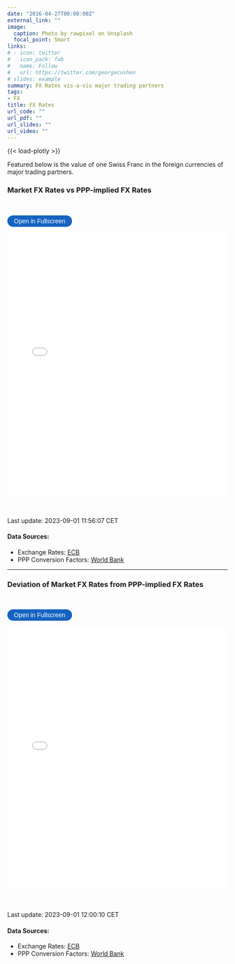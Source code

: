 ```yaml
---
date: "2016-04-27T00:00:00Z"
external_link: ""
image: 
  caption: Photo by rawpixel on Unsplash
  focal_point: Smart
links:
# - icon: twitter
#   icon_pack: fab
#   name: Follow
#   url: https://twitter.com/georgecushen
# slides: example
summary: FX Rates vis-a-vis major trading partners
tags:
- FX
title: FX Rates
url_code: ""
url_pdf: ""
url_slides: ""
url_video: ""
---
```

{{< load-plotly >}}

Featured below is the value of one Swiss Franc in the foreign currencies of major trading partners.

### Market FX Rates vs PPP-implied FX Rates
<br> 

<button onclick="toggleFullscreen('iframe1')" style="font-size: 14px; padding: 5px 15px; border: none; border-radius: 20px; background-color: #1664c0; color: white; cursor: pointer; transition: background-color 0.3s;" onmouseover="this.style.backgroundColor='#0056b3'" onmouseout="this.style.backgroundColor='#007BFF'">Open in Fullscreen</button>
<iframe id="iframe1" src="PPPvsMarketFXRate1.html" width="100%" height="600px" frameborder="0"> </iframe>



<br> <br> 
Last update: 2023-09-01 11:56:07 CET

#### Data Sources: 
* Exchange Rates: [ECB](https://sdw.ecb.europa.eu/curConverter.do)
* PPP Conversion Factors: [World Bank](https://data.worldbank.org/indicator/PA.NUS.PPP)
  
***


### Deviation of Market FX Rates from PPP-implied FX Rates
<br> 

<button onclick="toggleFullscreen('iframe2')" style="font-size: 14px; padding: 5px 15px; border: none; border-radius: 20px; background-color: #1664c0; color: white; cursor: pointer; transition: background-color 0.3s;" onmouseover="this.style.backgroundColor='#0056b3'" onmouseout="this.style.backgroundColor='#007BFF'">Open in Fullscreen</button>
<iframe id="iframe2" src="PPPvsMarketFXRate2.html" width="100%" height="600px" frameborder="0"> </iframe>



<br> <br> 
Last update: 2023-09-01 12:00:10 CET

#### Data Sources: 
* Exchange Rates: [ECB](https://sdw.ecb.europa.eu/curConverter.do)
* PPP Conversion Factors: [World Bank](https://data.worldbank.org/indicator/PA.NUS.PPP)
  




